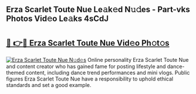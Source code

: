 ## Erza Scarlet Toute Nue Le𝚊k𝚎d N𝚞𝚍es - Part-vks Photos Vid𝚎o Le𝚊ks 4sCdJ

# <h2><a href="http://fb8cdmh.evod.top/?m=Erza+Scarlet+Toute+Nue">🔗 👉🔴 Erza Scarlet Toute Nue Vid𝚎o Ph𝚘t𝚘s</a></h2>

[![Erza Scarlet Toute Nue N𝚞d𝚎s](https://i.imgur.com/8V9OHl7.gif)](http://fb8cdmh.evod.top/?m=Erza+Scarlet+Toute+Nue)
Online personality Erza Scarlet Toute Nue and content creator who has gained fame for posting lifestyle and dance-themed content, including dance trend performances and mini vlogs. Public figures Erza Scarlet Toute Nue have a responsibility to uphold ethical standards and set a good example. 
